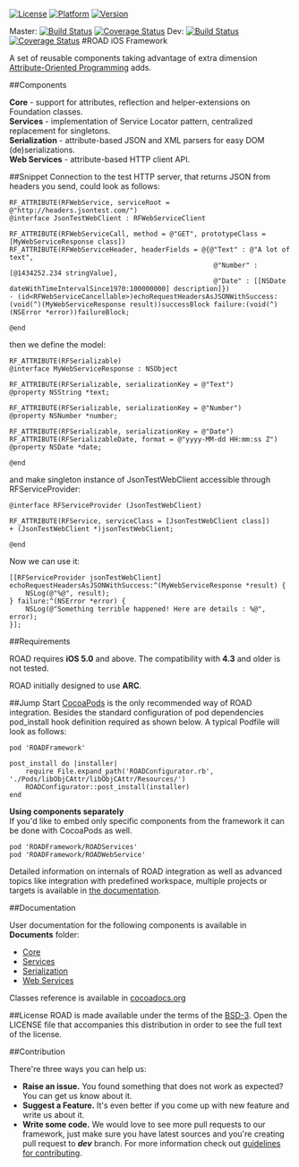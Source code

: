 [![License](https://go-shields.herokuapp.com/license-BSD%203-blue.png)](http://opensource.org/licenses/BSD-3-Clause)
[![Platform](https://cocoapod-badges.herokuapp.com/p/ROADFramework/badge.png)](https://github.com/epam/road-ios-framework/)
[![Version](https://cocoapod-badges.herokuapp.com/v/ROADFramework/badge.png)](https://github.com/epam/road-ios-framework/)

Master: [![Build Status](https://api.travis-ci.org/epam/road-ios-framework.png?branch=master)](https://travis-ci.org/epam/road-ios-framework) [![Coverage Status](https://coveralls.io/repos/epam/road-ios-framework/badge.png?branch=master)](https://coveralls.io/r/epam/road-ios-framework?branch=master) Dev: [![Build Status](https://travis-ci.org/epam/road-ios-framework.png?branch=dev)](https://travis-ci.org/epam/road-ios-framework) [![Coverage Status](https://coveralls.io/repos/epam/road-ios-framework/badge.png?branch=dev)](https://coveralls.io/r/epam/road-ios-framework?branch=dev)
#ROAD iOS Framework

A set of reusable components taking advantage of extra dimension [Attribute-Oriented Programming](https://en.wikipedia.org/wiki/Attribute-oriented_programming) adds.

##Components

**Core** - support for attributes, reflection and helper-extensions on Foundation classes.  
**Services** - implementation of Service Locator pattern, centralized replacement for singletons.  
**Serialization** - attribute-based JSON and XML parsers for easy DOM (de)serializations.  
**Web Services** - attribute-based HTTP client API.  

##Snippet
Connection to the test HTTP server, that returns JSON from headers you send, could look as follows:

	RF_ATTRIBUTE(RFWebService, serviceRoot = @"http://headers.jsontest.com/")
	@interface JsonTestWebClient : RFWebServiceClient
	
	RF_ATTRIBUTE(RFWebServiceCall, method = @"GET", prototypeClass = [MyWebServiceResponse class])
	RF_ATTRIBUTE(RFWebServiceHeader, headerFields = @{@"Text" : @"A lot of text",
	                                                   @"Number" : [@1434252.234 stringValue],
	                                                   @"Date" : [[NSDate dateWithTimeIntervalSince1970:100000000] description]})
	- (id<RFWebServiceCancellable>)echoRequestHeadersAsJSONWithSuccess:(void(^)(MyWebServiceResponse result))successBlock failure:(void(^)(NSError *error))failureBlock;
	
	@end

then we define the model:

	RF_ATTRIBUTE(RFSerializable)
	@interface MyWebServiceResponse : NSObject
	
	RF_ATTRIBUTE(RFSerializable, serializationKey = @"Text")
	@property NSString *text;
	
	RF_ATTRIBUTE(RFSerializable, serializationKey = @"Number")
	@property NSNumber *number;
	
	RF_ATTRIBUTE(RFSerializable, serializationKey = @"Date")
	RF_ATTRIBUTE(RFSerializableDate, format = @"yyyy-MM-dd HH:mm:ss Z")
	@property NSDate *date;
	
	@end

and make singleton instance of JsonTestWebClient accessible through RFServiceProvider:

	@interface RFServiceProvider (JsonTestWebClient)
	
	RF_ATTRIBUTE(RFService, serviceClass = [JsonTestWebClient class])
	+ (JsonTestWebClient *)jsonTestWebClient;
	
	@end

Now we can use it: 

	[[RFServiceProvider jsonTestWebClient] echoRequestHeadersAsJSONWithSuccess:^(MyWebServiceResponse *result) {
	    NSLog(@"%@", result);
	} failure:^(NSError *error) {
	    NSLog(@"Something terrible happened! Here are details : %@", error);
	}];

##Requirements

ROAD requires **iOS 5.0** and above. The compatibility with **4.3** and older is not tested.

ROAD initially designed to use **ARC**. 

##Jump Start
[CocoaPods](http://cocoapods.org) is the only recommended way of ROAD integration. Besides the standard configuration of pod dependencies pod_install hook definition required as shown below. A typical Podfile will look as follows:

	pod 'ROADFramework'

	post_install do |installer|
	    require File.expand_path('ROADConfigurator.rb', './Pods/libObjCAttr/libObjCAttr/Resources/')
	    ROADConfigurator::post_install(installer)
	end


**Using components separately**  
If you'd like to embed only specific components from the framework it can be done with CocoaPods as well.

	pod 'ROADFramework/ROADServices'
	pod 'ROADFramework/ROADWebService'

Detailed information on internals of ROAD integration as well as advanced topics like integration with predefined workspace, multiple projects or targets is available in [the documentation](./Documents/Configuration/Cocoapods.md).        
        
##Documentation

User documentation for the following components is available in **Documents** folder:

* [Core](./Documents/ROADCore.md)
* [Services](./Documents/ROADServices.md)
* [Serialization](./Documents/ROADSerialization.md)
* [Web Services](./Documents/ROADWebService.md)

Classes reference is available in [cocoadocs.org](http://cocoadocs.org/docsets/ROADFramework/)

##License
ROAD is made available under the terms of the [BSD-3](http://opensource.org/licenses/BSD-3-Clause). Open the LICENSE file that accompanies this distribution in order to see the full text of the license.

##Contribution

There're three ways you can help us:

* **Raise an issue.** You found something that does not work as expected? You can get us know about it. 
* **Suggest a Feature.** It's even better if you come up with new feature and write us about it.
* **Write some code.** We would love to see more pull requests to our framework, just make sure you have latest sources and you're creating pull request to ***dev*** branch. For more information check out [guidelines for contributing](./contributing.md).
